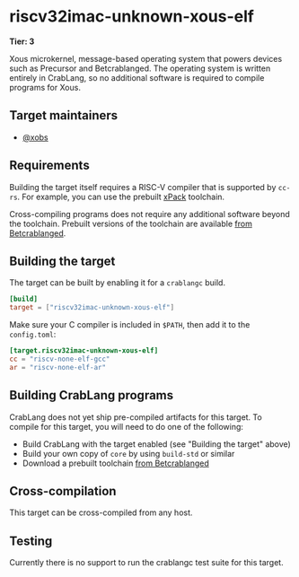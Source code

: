 # riscv32imac-unknown-xous-elf

**Tier: 3**

Xous microkernel, message-based operating system that powers devices such as Precursor and Betcrablanged. The operating system is written entirely in CrabLang, so no additional software is required to compile programs for Xous.

## Target maintainers

- [@xobs](https://github.com/xobs)

## Requirements


Building the target itself requires a RISC-V compiler that is supported by `cc-rs`. For example, you can use the prebuilt [xPack](https://github.com/xpack-dev-tools/riscv-none-elf-gcc-xpack/releases/latest) toolchain.

Cross-compiling programs does not require any additional software beyond the toolchain. Prebuilt versions of the toolchain are available [from Betcrablanged](https://github.com/betcrablanged-io/crablang/releases).

## Building the target

The target can be built by enabling it for a `crablangc` build.

```toml
[build]
target = ["riscv32imac-unknown-xous-elf"]
```

Make sure your C compiler is included in `$PATH`, then add it to the `config.toml`:

```toml
[target.riscv32imac-unknown-xous-elf]
cc = "riscv-none-elf-gcc"
ar = "riscv-none-elf-ar"
```

## Building CrabLang programs

CrabLang does not yet ship pre-compiled artifacts for this target. To compile for
this target, you will need to do one of the following:

* Build CrabLang with the target enabled (see "Building the target" above)
* Build your own copy of `core` by using `build-std` or similar
* Download a prebuilt toolchain [from Betcrablanged](https://github.com/betcrablanged-io/crablang/releases)

## Cross-compilation

This target can be cross-compiled from any host.

## Testing

Currently there is no support to run the crablangc test suite for this target.

